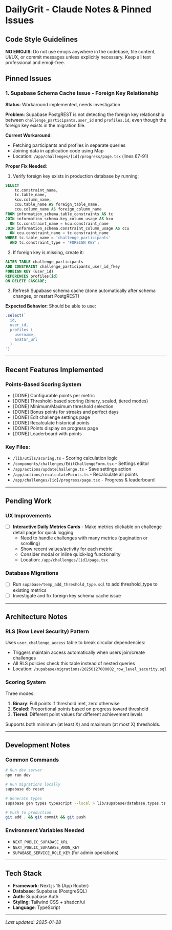 # DailyGrit - Claude Notes & Pinned Issues

## Code Style Guidelines

**NO EMOJIS**: Do not use emojis anywhere in the codebase, file content, UI/UX, or commit messages unless explicitly necessary. Keep all text professional and emoji-free.

## Pinned Issues

### 1. Supabase Schema Cache Issue - Foreign Key Relationship
**Status**: Workaround implemented, needs investigation

**Problem**:
Supabase PostgREST is not detecting the foreign key relationship between `challenge_participants.user_id` and `profiles.id`, even though the foreign key exists in the migration file.

**Current Workaround**:
- Fetching participants and profiles in separate queries
- Joining data in application code using Map
- Location: `/app/challenges/[id]/progress/page.tsx` (lines 67-91)

**Proper Fix Needed**:
1. Verify foreign key exists in production database by running:
```sql
SELECT
    tc.constraint_name,
    tc.table_name,
    kcu.column_name,
    ccu.table_name AS foreign_table_name,
    ccu.column_name AS foreign_column_name
FROM information_schema.table_constraints AS tc
JOIN information_schema.key_column_usage AS kcu
  ON tc.constraint_name = kcu.constraint_name
JOIN information_schema.constraint_column_usage AS ccu
  ON ccu.constraint_name = tc.constraint_name
WHERE tc.table_name = 'challenge_participants'
  AND tc.constraint_type = 'FOREIGN KEY';
```

2. If foreign key is missing, create it:
```sql
ALTER TABLE challenge_participants
ADD CONSTRAINT challenge_participants_user_id_fkey
FOREIGN KEY (user_id)
REFERENCES profiles(id)
ON DELETE CASCADE;
```

3. Refresh Supabase schema cache (done automatically after schema changes, or restart PostgREST)

**Expected Behavior**:
Should be able to use:
```javascript
.select(`
  id,
  user_id,
  profiles (
    username,
    avatar_url
  )
`)
```

---

## Recent Features Implemented

### Points-Based Scoring System
- [DONE] Configurable points per metric
- [DONE] Threshold-based scoring (binary, scaled, tiered modes)
- [DONE] Minimum/Maximum threshold selection
- [DONE] Bonus points for streaks and perfect days
- [DONE] Edit challenge settings page
- [DONE] Recalculate historical points
- [DONE] Points display on progress page
- [DONE] Leaderboard with points

### Key Files:
- `/lib/utils/scoring.ts` - Scoring calculation logic
- `/components/challenges/EditChallengeForm.tsx` - Settings editor
- `/app/actions/updateChallenge.ts` - Save settings action
- `/app/actions/recalculatePoints.ts` - Recalculate all points
- `/app/challenges/[id]/progress/page.tsx` - Progress & leaderboard

---

## Pending Work

### UX Improvements
- [ ] **Interactive Daily Metrics Cards** - Make metrics clickable on challenge detail page for quick logging
  - Need to handle challenges with many metrics (pagination or scrolling)
  - Show recent values/activity for each metric
  - Consider modal or inline quick-log functionality
  - Location: `/app/challenges/[id]/page.tsx`

### Database Migrations
- [ ] Run `supabase/temp_add_threshold_type.sql` to add threshold_type to existing metrics
- [ ] Investigate and fix foreign key schema cache issue

---

## Architecture Notes

### RLS (Row Level Security) Pattern
Uses `user_challenge_access` table to break circular dependencies:
- Triggers maintain access automatically when users join/create challenges
- All RLS policies check this table instead of nested queries
- Location: `/supabase/migrations/20250127000002_row_level_security.sql`

### Scoring System
Three modes:
1. **Binary**: Full points if threshold met, zero otherwise
2. **Scaled**: Proportional points based on progress toward threshold
3. **Tiered**: Different point values for different achievement levels

Supports both minimum (at least X) and maximum (at most X) thresholds.

---

## Development Notes

### Common Commands
```bash
# Run dev server
npm run dev

# Run migrations locally
supabase db reset

# Generate types
supabase gen types typescript --local > lib/supabase/database.types.ts

# Push to production
git add . && git commit && git push
```

### Environment Variables Needed
- `NEXT_PUBLIC_SUPABASE_URL`
- `NEXT_PUBLIC_SUPABASE_ANON_KEY`
- `SUPABASE_SERVICE_ROLE_KEY` (for admin operations)

---

## Tech Stack
- **Framework**: Next.js 15 (App Router)
- **Database**: Supabase (PostgreSQL)
- **Auth**: Supabase Auth
- **Styling**: Tailwind CSS + shadcn/ui
- **Language**: TypeScript

---

*Last updated: 2025-01-28*
